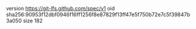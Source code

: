 version https://git-lfs.github.com/spec/v1
oid sha256:90953f12dbf0946f16ff1256f8e87829f13ff47e5f750b72e7c5f39847b3a050
size 182
